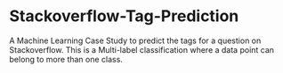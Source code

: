 # Stackoverflow-Tag-Prediction
A Machine Learning Case Study to predict the tags for a question on Stackoverflow. This is a Multi-label classification where a data point can belong to more than one class.
